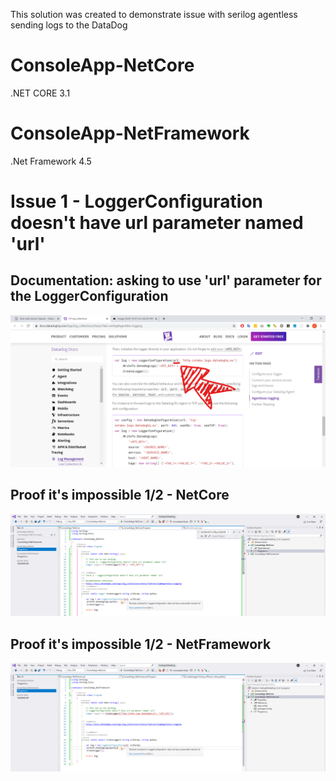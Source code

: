 This solution was created to demonstrate issue with serilog agentless sending logs to the DataDog 

# ConsoleApp-NetCore
.NET CORE 3.1

# ConsoleApp-NetFramework
.Net Framework 4.5 


# Issue 1 - LoggerConfiguration doesn't have url parameter named 'url'
## Documentation: asking to use 'url' parameter for the LoggerConfiguration
![Documentation - LoggerConfiguration doesn't have url parameter named 'url'](https://github.com/AvgustPol/SerilogToDataDog/blob/master/img/%5B%20Documentation%20%5D%20LoggerConfiguration%20doesn't%20have%20url%20parameter%20named%20'url'.png?raw=true)

## Proof it's impossible 1/2 - NetCore 
![Proof - NetFramework - LoggerConfiguration doesn't have url parameter named 'url'](https://github.com/AvgustPol/SerilogToDataDog/blob/master/img/%5B%20NetCore%20%5D%20LoggerConfiguration%20doesn't%20have%20url%20parameter%20named%20'url'.png?raw=true)

## Proof it's impossible 1/2 - NetFramework 
![Proof - NetFramework - LoggerConfiguration doesn't have url parameter named 'url'](https://github.com/AvgustPol/SerilogToDataDog/blob/master/img/%5B%20NetFramework%20%5D%20LoggerConfiguration%20doesn't%20have%20url%20parameter%20named%20'url'.png?raw=true)

